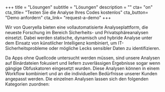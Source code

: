 +++
title = "Lösungen"
subtitle = "Lösungen"
description = ""
cta= "on"
cta_title= "Testen Sie die Analyse Ihres Codes kostenlos"
cta_button= "Demo anfordern"
cta_link= "request-a-demo"
+++


Wir von Queryella bieten eine vollautomatisierte Analyseplattform, die neueste Forschung im Bereich Sicherheits- und Privatsphäreanalysen einsetzt. Dabei werden statische, dynamisch und hybride Analyse unter dem Einsatz von künstlicher Intelligenz kombiniert, um IT-Sicherheitsprobleme oder mögliche Lecks sensibler Daten zu identifizieren.

Da Apps ohne Quellcode untersucht werden müssen, sind unsere Analysen auf Binärdateien fokusiert und liefern zuverlässigen Ergebnisse sogar wenn gängige Obfuskatoren eingesetzt wurden. Diese Analysen können in einem Workflow kombiniert und an die individuellen Bedürfnisse unserer Kunden angepasst werden.
Die einzelnen Analysen lassen sich den folgenden Kategorien zuordnen:

